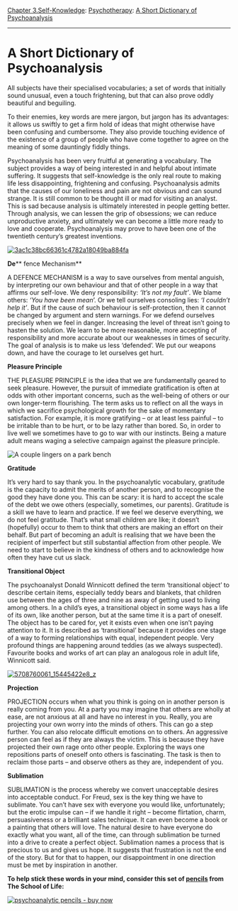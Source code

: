 [Chapter 3.Self-Knowledge](https://www.theschooloflife.com/thebookoflife/category/self-knowledge/): [Psychotherapy](https://www.theschooloflife.com/thebookoflife/category/leisure/psychotherapy/): [A Short Dictionary of Psychoanalysis](https://www.theschooloflife.com/thebookoflife/a-short-dictionary-of-psychoanalysis/)

* * *

# A Short Dictionary of Psychoanalysis

All subjects have their specialised vocabularies; a set of words that initially sound unusual, even a touch frightening, but that can also prove oddly beautiful and beguiling.

To their enemies, key words are mere jargon, but jargon has its advantages: it allows us swiftly to get a firm hold of ideas that might otherwise have been confusing and cumbersome. They also provide touching evidence of the existence of a group of people who have come together to agree on the meaning of some dauntingly fiddly things.

Psychoanalysis has been very fruitful at generating a vocabulary. The subject provides a way of being interested in and helpful about intimate suffering. It suggests that self-knowledge is the only real route to making life less disappointing, frightening and confusing. Psychoanalysis admits that the causes of our loneliness and pain are not obvious and can sound strange. It is still common to be thought ill or mad for visiting an analyst. This is sad because analysis is ultimately interested in people getting better. Through analysis, we can lessen the grip of obsessions; we can reduce unproductive anxiety, and ultimately we can become a little more ready to love and cooperate. Psychoanalysis may prove to have been one of the twentieth century’s greatest inventions.

[![3ac1c38bc66361c4782a18049ba884fa](https://www.theschooloflife.com/thebookoflife/wp-content/uploads/2014/10/3ac1c38bc66361c4782a18049ba884fa.jpg)](http://www.thebookoflife.org/wp-content/uploads/2014/10/3ac1c38bc66361c4782a18049ba884fa.jpg)

**De**** fence Mechanism**

A DEFENCE MECHANISM is a way to save ourselves from mental anguish, by interpreting our own behaviour and that of other people in a way that affirms our self-love. We deny responsibility: _‘It’s not my fault’_. We blame others: _‘You have been mean_’. Or we tell ourselves consoling lies: _‘I couldn’t help it’_. But if the cause of such behaviour is self-protection, then it cannot be changed by argument and stern warnings. For we defend ourselves precisely when we feel in danger. Increasing the level of threat isn’t going to hasten the solution. We learn to be more reasonable, more accepting of responsibility and more accurate about our weaknesses in times of security. The goal of analysis is to make us less ‘defended’. We put our weapons down, and have the courage to let ourselves get hurt.

**Pleasure Principle**

THE PLEASURE PRINCIPLE is the idea that we are fundamentally geared to seek pleasure. However, the pursuit of immediate gratification is often at odds with other important concerns, such as the well-being of others or our own longer-term flourishing. The term asks us to reflect on all the ways in which we sacrifice psychological growth for the sake of momentary satisfaction. For example, it is more gratifying – or at least less painful – to be irritable than to be hurt, or to be lazy rather than bored. So, in order to live well we sometimes have to go to war with our instincts. Being a mature adult means waging a selective campaign against the pleasure principle.

![A couple lingers on a park bench](https://www.theschooloflife.com/thebookoflife/wp-content/uploads/2014/09/bench.jpeg)

**Gratitude&nbsp;**

It’s very hard to say thank you. In the psychoanalytic vocabulary, gratitude is the capacity to admit the merits of another person, and to recognise the good they have done you. This can be scary: it is hard to accept the scale of the debt we owe others (especially, sometimes, our parents). Gratitude is a skill we have to learn and practice. If we feel we deserve everything, we do not feel gratitude. That’s what small children are like; it doesn’t (hopefully) occur to them to think that others are making an effort on their behalf. But part of becoming an adult is realising that we have been the recipient of imperfect but still substantial affection from other people. We need to start to believe in the kindness of others and to acknowledge how often they have cut us slack.

**Transitional Object**

The psychoanalyst Donald Winnicott defined the term ‘transitional object’ to describe certain items, especially teddy bears and blankets, that children use between the ages of three and nine as away of getting used to living among others. In a child’s eyes, a transitional object in some ways has a life of its own, like another person, but at the same time it is a part of oneself. The object has to be cared for, yet it exists even when one isn’t paying attention to it. It is described as ‘transitional’ because it provides one stage of a way to forming relationships with equal, independent people. Very profound things are happening around teddies (as we always suspected). Favourite books and works of art can play an analogous role in adult life, Winnicott said.

[![5708760061_15445422e8_z](https://www.theschooloflife.com/thebookoflife/wp-content/uploads/2014/10/5708760061_15445422e8_z.jpg)](http://www.thebookoflife.org/wp-content/uploads/2014/10/5708760061_15445422e8_z.jpg)

**Projection**

PROJECTION occurs when what you think is going on in another person is really coming from you. At a party you may imagine that others are wholly at ease, are not anxious at all and have no interest in you. Really, you are projecting your own worry into the minds of others. This can go a step further. You can also relocate difficult emotions on to others. An aggressive person can feel as if they are always the victim. This is because they have projected their own rage onto other people. Exploring the ways one repositions parts of oneself onto others is fascinating. The task is then to reclaim those parts – and observe others as they are, independent of you.

**Sublimation**

SUBLIMATION is the process whereby we convert unacceptable desires into acceptable conduct. For Freud, sex is the key thing we have to sublimate. You can’t have sex with everyone you would like, unfortunately; but the erotic impulse can – if we handle it right – become flirtation, charm, persuasiveness or a brilliant sales technique. It can even become a book or a painting that others will love. The natural desire to have everyone do exactly what you want, all of the time, can through sublimation be turned into a drive to create a perfect object. Sublimation names a process that is precious to us and gives us hope. It suggests that frustration is not the end of the story. But for that to happen, our disappointment in one direction must be met by inspiration in another.

**To help stick these words in your mind, consider this set of [pencils](https://www.theschooloflife.com/shop/catalog/product/view/id/5870/s/keyword-pencil-set-psychoanalytic/category/37/?utm_source=TBOL%20bottom%20banner%20-%20a%20short%20dictionary%20of%20psychoanalysis%20-%20pencil%20set%20psychoanalytic&utm_campaign=TBOL%20bottom%20banner%20-%20a%20short%20dictionary%20of%20psychoanalysis%20-%20pencil%20set%20psychoanalytic&utm_content=TBOL%20bottom%20banner%20-%20a%20short%20dictionary%20of%20psychoanalysis%20-%20pencil%20set%20psychoanalytic) from The School of Life:**

[![](https://www.theschooloflife.com/thebookoflife/wp-content/uploads/2014/10/Psychoanalytic-Keyword-Pencil-Set-3.jpg "psychoanalytic pencils - buy now")](https://www.theschooloflife.com/shop/catalog/product/view/id/5870/s/keyword-pencil-set-psychoanalytic/category/37/?utm_source=TBOL%20bottom%20banner%20-%20a%20short%20dictionary%20of%20psychoanalysis%20-%20pencil%20set%20psychoanalytic&utm_campaign=TBOL%20bottom%20banner%20-%20a%20short%20dictionary%20of%20psychoanalysis%20-%20pencil%20set%20psychoanalytic&utm_content=TBOL%20bottom%20banner%20-%20a%20short%20dictionary%20of%20psychoanalysis%20-%20pencil%20set%20psychoanalytic)
